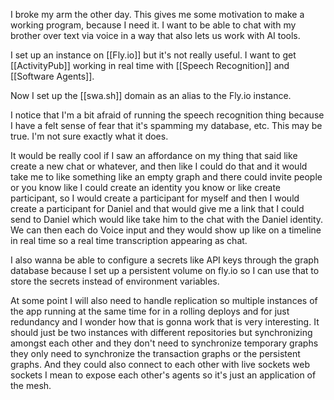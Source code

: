 I broke my arm the other day. This gives me some motivation to make a working program, because I need it. I want to be able to chat with my brother over text via voice in a way that also lets us work with AI tools.

I set up an instance on [[Fly.io]] but it's not really useful. I want to get [[ActivityPub]] working in real time with [[Speech Recognition]] and [[Software Agents]].

Now I set up the [[swa.sh]] domain as an alias to the Fly.io instance.

I notice that I'm a bit afraid of running the speech recognition thing because I have a felt sense of fear that it's spamming my database, etc. This may be true. I'm not sure exactly what it does.

It would be really cool if I saw an affordance on my thing that said like create a new chat or whatever, and then like I could do that and it would take me to like something like an empty graph and there could invite people or you know like I could create an identity you know or like create participant, so I would create a participant for myself and then I would create a participant for Daniel and that would give me a link that I could send to Daniel which would like take him to the chat with the Daniel identity. We can then each do Voice input and they would show up like on a timeline in real time so a real time transcription appearing as chat.

I also wanna be able to configure a secrets like API keys through the graph database because I set up a persistent volume on fly.io so I can use that to store the secrets instead of environment variables. 

At some point I will also need to handle replication so multiple instances of the app running at the same time for in a rolling deploys and for just redundancy and I wonder how that is gonna work that is very interesting. It should just be two instances with different repositories but synchronizing amongst each other and they don't need to synchronize temporary graphs they only need to synchronize the transaction graphs or the persistent graphs. And they could also connect to each other with live sockets web sockets I mean to expose each other's agents so it's just an application of the mesh. 